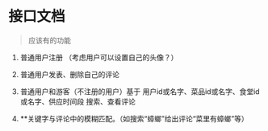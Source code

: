 # 接口文档

> 应该有的功能

1. 普通用户注册  （考虑用户可以设置自己的头像？）
3. 普通用户发表、删除自己的评论
4. 普通用户和游客（不注册的用户）基于  用户id或名字、菜品id或名字、食堂id或名字、供应时间段    搜索、查看评论

5. **关键字与评论中的模糊匹配。（如搜索“蟑螂”给出评论“菜里有蟑螂”等）
